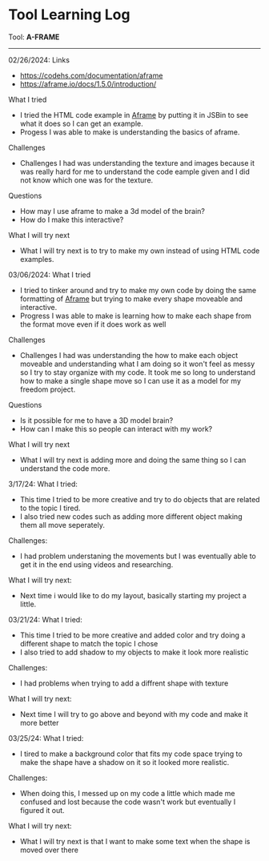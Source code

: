 # Tool Learning Log

Tool: **A-FRAME**

---

02/26/2024:
Links
* https://codehs.com/documentation/aframe
* https://aframe.io/docs/1.5.0/introduction/

What I tried
* I tried the HTML code example in [Aframe](https://aframe.io/docs/1.5.0/introduction/) by putting it in JSBin to see what it does so I can get an example.
* Progess I was able to make is understanding the basics of aframe.

Challenges
* Challenges I had was understanding the texture and images because it was really hard for me to understand the code eample given and I did not know which one was for the texture.

Questions
* How may I use aframe to make a 3d model of the brain?
* How do I make this interactive?

What I will try next
* What I will try next is to try to make my own instead of using HTML code examples.

03/06/2024:
What I tried
* I tried to tinker around and try to make my own code by doing the same formatting of [Aframe](https://aframe.io/docs/1.5.0/introduction/) but trying to make every shape moveable and interactive.
* Progress I was able to make is learning how to make each shape from the format move even if it does work as well


Challenges
* Challenges I had was understanding the how to make each object moveable and understanding what I am doing so it won't feel as messy so I try to stay organize with my code. It took me so long to understand how to make a single shape move so I can use it as a model for my freedom project.

Questions
* Is it possible for me to have a 3D model brain?
* How can I make this so people can interact with my work?

What I will try next
* What I will try next is adding more and doing the same thing so I can understand the code more.


3/17/24:
What I tried:
* This time I tried to be more creative and try to do objects that are related to the topic I tired.
* I also tried new codes such as adding more different object making them all move seperately.

Challenges:
* I had problem understaning the movements but I was eventually able to get it in the end using videos and researching.

What I will try next:
* Next time i would like to do my layout, basically starting my project a little.

03/21/24:
What I tried:
* This time I tried to be more creative and added color and try doing a different shape to match the topic I chose
* I also tried to add shadow to my objects to make it look more realistic

Challenges:
* I had problems when trying to add a diffrent shape with texture

What I will try next:
- Next time I will try to go above and beyond with my code and make it more better

03/25/24:
What I tried:
* I tired to make a background color that fits my code space trying to make the shape have a shadow on it so it looked more realistic.

Challenges:
* When doing this, I messed up on my code a little which made me confused and lost because the code wasn't work but eventually I figured it out.

What I will try next:
* What I will try next is that I want to make some text when the shape is moved over there



<!--
* Links you used today (websites, videos, etc)
* Things you tried, progress you made, etc
* Challenges, a-ha moments, etc
* Questions you still have
* What you're going to try next
-->

